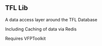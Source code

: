 ﻿## TFL Lib

A data access layer around the TFL Database

Including Caching of data via Redis

Requires VFPToolkit
